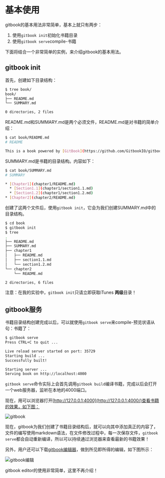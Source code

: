 # 基本使用

gitbook的基本用法非常简单，基本上就只有两步：

1. 使用`gitbook init`初始化书籍目录
2. 使用`gitbook serve`compile-书籍

下面将结合一个非常简单的实例，来介绍gitbook的基本用法。

## gitbook init

首先，创建如下目录结构：

```bash
$ tree book/
book/
├── README.md
└── SUMMARY.md

0 directories, 2 files
```

README.md和SUMMARY.md是两个必须文件，README.md是对书籍的简单介绍：

```bash
$ cat book/README.md 
# README

This is a book powered by [GitBook](https://github.com/GitbookIO/gitbook).
```

SUMMARY.md是书籍的目录结构。内容如下：

```bash
$ cat book/SUMMARY.md 
# SUMMARY

* [Chapter1](chapter1/README.md)
  * [Section1.1](chapter1/section1.1.md)
  * [Section1.2](chapter1/section1.2.md)
* [Chapter2](chapter2/README.md)
```

创建了这两个文件后，使用`gitbook init`，它会为我们创建SUMMARY.md中的目录结构。

```bash
$ cd book
$ gitbook init
$ tree
.
├── README.md
├── SUMMARY.md
├── chapter1
│   ├── README.md
│   ├── section1.1.md
│   └── section1.2.md
└── chapter2
    └── README.md

2 directories, 6 files
```

注意：在我的实验中，`gitbook init`只请立即获取iTunes **两级**目录！

## gitbook服务

书籍目录结构创建完成以后，可以就使用`gitbook serve`来compile-预览状语从句：书籍了：

```bash
$ gitbook serve
Press CTRL+C to quit ...

Live reload server started on port: 35729
Starting build ...
Successfully built!

Starting server ...
Serving book on http://localhost:4000
```

`gitbook serve`命令实际上会首先调用`gitbook build`编译书籍，完成以后会打开一个web服务器，监听在本地的4000端口。

现在，用可以浏览器打开[http://127.0.0.1:4000](http://127.0.0.1:4000/)查看书籍的效果，如下图：

![gitbook](http://www.chengweiyang.cn/gitbook/assets/basic-usage/gitbook-sample.png)

现在，gitbook为我们创建了书籍目录结构后，就可以向其中添加真正的内容了，文件的编写使用markdown语法，在文件修改过程中，每一次保存文件，`gitbook serve`都会自动重新编译，所以可以持续通过浏览器来查看最新的书籍效果！

另外，用户还可以下载[gitbook编辑器](https://github.com/GitbookIO/editor)，做到所见即所得的编辑，如下图所示：

![gitbook编辑](http://www.chengweiyang.cn/gitbook/assets/basic-usage/gitbook-editor.png)

gitbook editor的使用非常简单，这里不再介绍！